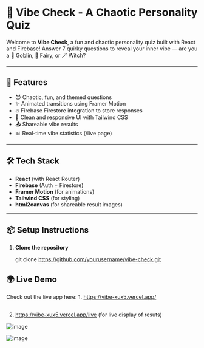# 🌈 Vibe Check - A Chaotic Personality Quiz

Welcome to **Vibe Check**, a fun and chaotic personality quiz built with React and Firebase! Answer 7 quirky questions to reveal your inner vibe — are you a 🧿 Goblin, 🧚 Fairy, or 🪄 Witch?




---

## 🚀 Features

- 😈 Chaotic, fun, and themed questions
- ✨ Animated transitions using Framer Motion
- 🔥 Firebase Firestore integration to store responses
- 🎯 Clean and responsive UI with Tailwind CSS
- 📤 Shareable vibe results
- 📊 Real-time vibe statistics (/live page)

---

## 🛠️ Tech Stack

- **React** (with React Router)
- **Firebase** (Auth + Firestore)
- **Framer Motion** (for animations)
- **Tailwind CSS** (for styling)
- **html2canvas** (for shareable result images)

---

## 📦 Setup Instructions

1. **Clone the repository**  
   
   git clone https://github.com/yourusername/vibe-check.git
   


## 🌍 Live Demo

Check out the live app here: 1.  https://vibe-xux5.vercel.app/
##
2.  https://vibe-xux5.vercel.app/live (for live display of resuts)


![image](https://github.com/user-attachments/assets/bed490d4-cbae-44cd-955d-db57b2e736bf)

![image](https://github.com/user-attachments/assets/1b369aa0-7987-4402-b215-f42e82358e9e)


